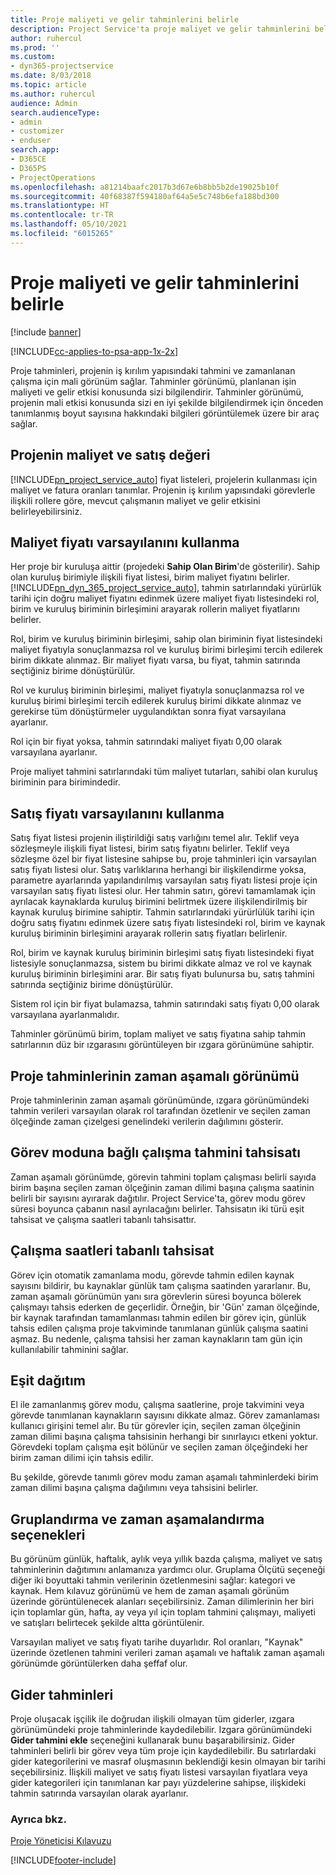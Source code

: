 ```yaml
---
title: Proje maliyeti ve gelir tahminlerini belirle
description: Project Service'ta proje maliyet ve gelir tahminlerini belirleme
author: ruhercul
ms.prod: ''
ms.custom:
- dyn365-projectservice
ms.date: 8/03/2018
ms.topic: article
ms.author: ruhercul
audience: Admin
search.audienceType:
- admin
- customizer
- enduser
search.app:
- D365CE
- D365PS
- ProjectOperations
ms.openlocfilehash: a81214baafc2017b3d67e6b8bb5b2de19025b10f
ms.sourcegitcommit: 40f68387f594180af64a5e5c748b6efa188bd300
ms.translationtype: HT
ms.contentlocale: tr-TR
ms.lasthandoff: 05/10/2021
ms.locfileid: "6015265"
---
```

# <a name="determine-project-cost-and-revenue-estimates"></a>Proje maliyeti ve gelir tahminlerini belirle 

[!include [banner](../includes/psa-now-project-operations.md)]

[!INCLUDE[cc-applies-to-psa-app-1x-2x](../includes/cc-applies-to-psa-app-1x-2x.md)]

Proje tahminleri, projenin iş kırılım yapısındaki tahmini ve zamanlanan çalışma için mali görünüm sağlar. Tahminler görünümü, planlanan işin maliyeti ve gelir etkisi konusunda sizi bilgilendirir. Tahminler görünümü, projenin mali etkisi konusunda sizi en iyi şekilde bilgilendirmek için önceden tanımlanmış boyut sayısına hakkındaki bilgileri görüntülemek üzere bir araç sağlar.  
  
## <a name="cost-and-sales-value-of-the-project"></a>Projenin maliyet ve satış değeri  
[!INCLUDE[pn_project_service_auto](../includes/pn-project-service-auto.md)] fiyat listeleri, projelerin kullanması için maliyet ve fatura oranları tanımlar. Projenin iş kırılım yapısındaki görevlerle ilişkili rollere göre, mevcut çalışmanın maliyet ve gelir etkisini belirleyebilirsiniz.  
  
## <a name="cost-price-defaulting"></a>Maliyet fiyatı varsayılanını kullanma  
Her proje bir kuruluşa aittir (projedeki **Sahip Olan Birim**'de gösterilir). Sahip olan kuruluş birimiyle ilişkili fiyat listesi, birim maliyet fiyatını belirler. [!INCLUDE[pn_dyn_365_project_service_auto](../includes/pn-dyn-365-project-service-auto.md)], tahmin satırlarındaki yürürlük tarihi için doğru maliyet fiyatını edinmek üzere maliyet fiyatı listesindeki rol, birim ve kuruluş biriminin birleşimini arayarak rollerin maliyet fiyatlarını belirler.  
  
Rol, birim ve kuruluş biriminin birleşimi, sahip olan biriminin fiyat listesindeki maliyet fiyatıyla sonuçlanmazsa rol ve kuruluş birimi birleşimi tercih edilerek birim dikkate alınmaz. Bir maliyet fiyatı varsa, bu fiyat, tahmin satırında seçtiğiniz birime dönüştürülür.  
  
Rol ve kuruluş biriminin birleşimi, maliyet fiyatıyla sonuçlanmazsa rol ve kuruluş birimi birleşimi tercih edilerek kuruluş birimi dikkate alınmaz ve gerekirse tüm dönüştürmeler uygulandıktan sonra fiyat varsayılana ayarlanır.  
  
 Rol için bir fiyat yoksa, tahmin satırındaki maliyet fiyatı 0,00 olarak varsayılana ayarlanır.  
  
 Proje maliyet tahmini satırlarındaki tüm maliyet tutarları, sahibi olan kuruluş biriminin para birimindedir.  
  
## <a name="sales-price-defaulting"></a>Satış fiyatı varsayılanını kullanma  
Satış fiyat listesi projenin iliştirildiği satış varlığını temel alır. Teklif veya sözleşmeyle ilişkili fiyat listesi, birim satış fiyatını belirler. Teklif veya sözleşme özel bir fiyat listesine sahipse bu, proje tahminleri için varsayılan satış fiyatı listesi olur. Satış varlıklarına herhangi bir ilişkilendirme yoksa, parametre ayarlarında yapılandırılmış varsayılan satış fiyatı listesi proje için varsayılan satış fiyatı listesi olur. Her tahmin satırı, görevi tamamlamak için ayrılacak kaynaklarda kuruluş birimini belirtmek üzere ilişkilendirilmiş bir kaynak kuruluş birimine sahiptir. Tahmin satırlarındaki yürürlülük tarihi için doğru satış fiyatını edinmek üzere satış fiyatı listesindeki rol, birim ve kaynak kuruluş biriminin birleşimini arayarak rollerin satış fiyatları belirlenir.  
  
Rol, birim ve kaynak kuruluş biriminin birleşimi satış fiyatı listesindeki fiyat listesiyle sonuçlanmazsa, sistem bu birimi dikkate almaz ve rol ve kaynak kuruluş biriminin birleşimini arar. Bir satış fiyatı bulunursa bu, satış tahmini satırında seçtiğiniz birime dönüştürülür.  
  
Sistem rol için bir fiyat bulamazsa, tahmin satırındaki satış fiyatı 0,00 olarak varsayılana ayarlanmalıdır.  
  
Tahminler görünümü birim, toplam maliyet ve satış fiyatına sahip tahmin satırlarının düz bir ızgarasını görüntüleyen bir ızgara görünümüne sahiptir.  
  
## <a name="time-phased-view-of-project-estimates"></a>Proje tahminlerinin zaman aşamalı görünümü  
Proje tahminlerinin zaman aşamalı görünümünde, ızgara görünümündeki tahmin verileri varsayılan olarak rol tarafından özetlenir ve seçilen zaman ölçeğinde zaman çizelgesi genelindeki verilerin dağılımını gösterir.  
  
## <a name="effort-estimate-allocation-based-on-task-mode"></a>Görev moduna bağlı çalışma tahmini tahsisatı  
Zaman aşamalı görünümde, görevin tahmini toplam çalışması belirli sayıda birim başına seçilen zaman ölçeğinin zaman dilimi başına çalışma saatinin belirli bir sayısını ayırarak dağıtılır. Project Service'ta, görev modu görev süresi boyunca çabanın nasıl ayrılacağını belirler. Tahsisatın iki türü eşit tahsisat ve çalışma saatleri tabanlı tahsisattır. 
  
## <a name="work-hours-based-allocation"></a>Çalışma saatleri tabanlı tahsisat  
Görev için otomatik zamanlama modu, görevde tahmin edilen kaynak sayısını bildirir, bu kaynaklar günlük tam çalışma saatinden yararlanır. Bu, zaman aşamalı görünümün yanı sıra görevlerin süresi boyunca bölerek çalışmayı tahsis ederken de geçerlidir. Örneğin, bir 'Gün' zaman ölçeğinde, bir kaynak tarafından tamamlanması tahmin edilen bir görev için, günlük tahsis edilen çalışma proje takviminde tanımlanan günlük çalışma saatini aşmaz. Bu nedenle, çalışma tahsisi her zaman kaynakların tam gün için kullanılabilir tahminini sağlar.  
  
## <a name="even-distribution"></a>Eşit dağıtım  
El ile zamanlanmış görev modu, çalışma saatlerine, proje takvimini veya görevde tanımlanan kaynakların sayısını dikkate almaz. Görev zamanlaması kullanıcı girişini temel alır. Bu tür görevler için, seçilen zaman ölçeğinin zaman dilimi başına çalışma tahsisinin herhangi bir sınırlayıcı etkeni yoktur. Görevdeki toplam çalışma eşit bölünür ve seçilen zaman ölçeğindeki her birim zaman dilimi için tahsis edilir.  
  
Bu şekilde, görevde tanımlı görev modu zaman aşamalı tahminlerdeki birim zaman dilimi başına çalışma dağılımını veya tahsisini belirler.  
  
## <a name="grouping-and-time-phasing-options"></a>Gruplandırma ve zaman aşamalandırma seçenekleri  
Bu görünüm günlük, haftalık, aylık veya yıllık bazda çalışma, maliyet ve satış tahminlerinin dağıtımını anlamanıza yardımcı olur. Gruplama Ölçütü seçeneği diğer iki boyuttaki tahmin verilerinin özetlenmesini sağlar: kategori ve kaynak. Hem kılavuz görünümü ve hem de zaman aşamalı görünüm üzerinde görüntülenecek alanları seçebilirsiniz. Zaman dilimlerinin her biri için toplamlar gün, hafta, ay veya yıl için toplam tahmini çalışmayı, maliyeti ve satışları belirtecek şekilde altta görüntülenir.  
  
Varsayılan maliyet ve satış fiyatı tarihe duyarlıdır. Rol oranları, "Kaynak" üzerinde özetlenen tahmini verileri zaman aşamalı ve haftalık zaman aşamalı görünümde görüntülerken daha şeffaf olur.  
  
## <a name="expense-estimates"></a>Gider tahminleri  
Proje oluşacak işçilik ile doğrudan ilişkili olmayan tüm giderler, ızgara görünümündeki proje tahminlerinde kaydedilebilir. Izgara görünümündeki **Gider tahmini ekle** seçeneğini kullanarak bunu başarabilirsiniz. Gider tahminleri belirli bir görev veya tüm proje için kaydedilebilir. Bu satırlardaki gider kategorilerini ve masraf oluşmasının beklendiği kesin olmayan bir tarihi seçebilirsiniz. İlişkili maliyet ve satış fiyatı listesi varsayılan fiyatlara veya gider kategorileri için tanımlanan kar payı yüzdelerine sahipse, ilişkideki tahmin satırında varsayılan olarak ayarlanır.  
  
### <a name="see-also"></a>Ayrıca bkz.  
 [Proje Yöneticisi Kılavuzu](../psa/project-manager-guide.md)


[!INCLUDE[footer-include](../includes/footer-banner.md)]
